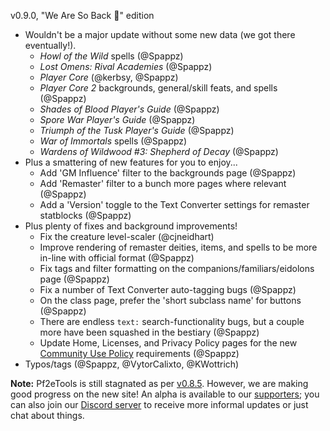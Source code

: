 v0.9.0, "We Are So Back 🕺" edition

- Wouldn't be a major update without some new data (we got there eventually!).
  - *Howl of the Wild* spells (@Spappz)
  - *Lost Omens: Rival Academies* (@Spappz)
  - *Player Core* (@kerbsy, @Spappz)
  - *Player Core 2* backgrounds, general/skill feats, and spells (@Spappz)
  - *Shades of Blood Player's Guide* (@Spappz)
  - *Spore War Player's Guide* (@Spappz)
  - *Triumph of the Tusk Player's Guide* (@Spappz)
  - *War of Immortals* spells (@Spappz)
  - *Wardens of Wildwood #3: Shepherd of Decay* (@Spappz)
- Plus a smattering of new features for you to enjoy...
  - Add 'GM Influence' filter to the backgrounds page (@Spappz)
  - Add 'Remaster' filter to a bunch more pages where relevant (@Spappz)
  - Add a 'Version' toggle to the Text Converter settings for remaster statblocks (@Spappz)
- Plus plenty of fixes and background improvements!
  - Fix the creature level-scaler (@cjneidhart)
  - Improve rendering of remaster deities, items, and spells to be more in-line with official format (@Spappz)
  - Fix tags and filter formatting on the companions/familiars/eidolons page (@Spappz)
  - Fix a number of Text Converter auto-tagging bugs (@Spappz)
  - On the class page, prefer the 'short subclass name' for buttons (@Spappz)
  - There are endless `text:` search-functionality bugs, but a couple more have been squashed in the bestiary (@Spappz)
  - Update Home, Licenses, and Privacy Policy pages for the new [Community Use Policy](https://paizo.com/licenses/communityuse) requirements (@Spappz)
- Typos/tags (@Spappz, @VytorCalixto, @KWottrich)

**Note:** Pf2eTools is still stagnated as per [v0.8.5](https://github.com/Pf2eToolsOrg/Pf2eTools/releases/tag/v0.8.5). However, we are making good progress on the new site! An alpha is available to our [supporters](https://ko-fi.com/mrvauxs); you can also join our [Discord server](https://discord.gg/2hzNxErtVu) to receive more informal updates or just chat about things.
